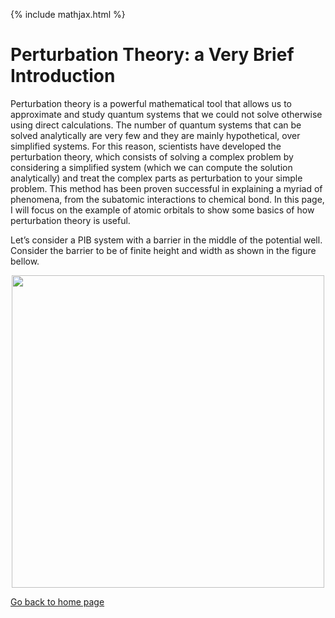 {% include mathjax.html %}

# Perturbation Theory: a Very Brief Introduction


Perturbation theory is a powerful mathematical tool that allows us to approximate and study quantum systems that we could not solve otherwise using direct calculations. The number of quantum systems that can be solved analytically are very few and they are mainly hypothetical, over simplified systems. For this reason, scientists have developed the perturbation theory, which consists of solving a complex problem by considering a simplified system (which we can compute the solution analytically) and treat the complex parts as perturbation to your simple problem. This method has been proven successful in explaining a myriad of phenomena, from the subatomic interactions to chemical bond. In this page, I will focus on the example of atomic orbitals to show some basics of how perturbation theory is useful.

Let’s consider a PIB system with a barrier in the middle of the potential well. Consider the barrier to be of finite height and width as shown in the figure bellow.
<p align="center">
  <img src="
https://user-images.githubusercontent.com/35305574/38461518-3cc8b97c-3aa0-11e8-9af6-4fb65120160e.jpg" width="500">
</p>




[Go back to home page](/README.md)
